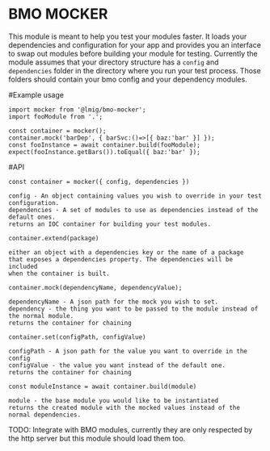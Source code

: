 # BMO MOCKER

This module is meant to help you test your modules faster. It loads your dependencies and configuration for your app
and provides you an interface to swap out modules before building your module for testing. Currently the module assumes that your
directory structure has a `config` and `dependencies` folder in the directory where you run your test process.
Those folders should contain your bmo config and your dependency modules.

#Example usage

```
import mocker from '@lmig/bmo-mocker';
import fooModule from '.';

const container = mocker();
container.mock('barDep', { barSvc:()=>[{ baz:'bar' }] });
const fooInstance = await container.build(fooModule);
expect(fooInstance.getBars()).toEqual({ baz:'bar' });
```


#API

```
const container = mocker({ config, dependencies })

config - An object containing values you wish to override in your test configuration.
dependencies - A set of modules to use as dependencies instead of the default ones.
returns an IOC container for building your test modules.

```

```
container.extend(package)

either an object with a dependencies key or the name of a package
that exposes a dependencies property. The dependencies will be included
when the container is built.

```

```
container.mock(dependencyName, dependencyValue);

dependencyName - A json path for the mock you wish to set.
dependency - the thing you want to be passed to the module instead of the normal module.
returns the container for chaining

```

```
container.set(configPath, configValue)

configPath - A json path for the value you want to override in the config
configValue - the value you want instead of the default one.
returns the container for chaining
```

```
const moduleInstance = await container.build(module)

module - the base module you would like to be instantiated
returns the created module with the mocked values instead of the normal dependencies.

```

TODO:
Integrate with BMO modules, currently they are only respected by the http server but this module should load them too.
